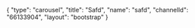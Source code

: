 {
    "type": "carousel",
    "title": "Safd",
    "name": "safd",
    "channelId": "66133904",
    "layout": "bootstrap"
}